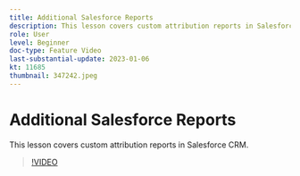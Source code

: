 ```yaml
---
title: Additional Salesforce Reports
description: This lesson covers custom attribution reports in Salesforce CRM.
role: User
level: Beginner
doc-type: Feature Video
last-substantial-update: 2023-01-06
kt: 11685
thumbnail: 347242.jpeg
---
```


# Additional Salesforce Reports

This lesson covers custom attribution reports in Salesforce CRM.

>[!VIDEO](https://video.tv.adobe.com/v/347242/?quality=12&learn=on)
